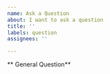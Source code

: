 ```yaml
---
name: Ask a Question
about: I want to ask a question
title: ''
labels: question
assignees: ''

---
```


** General Question**
<!--
Before asking a question, make sure you have:
- Searched existing questions.
- Googled your question.
- Searched open and closed [GitHub issues](https://github.com/buckyos/cyfs-ts-sdk/issues?q=is%3Aopen+is%3Aissue)

Then make a  clear and concise description of  your questions.
-->
